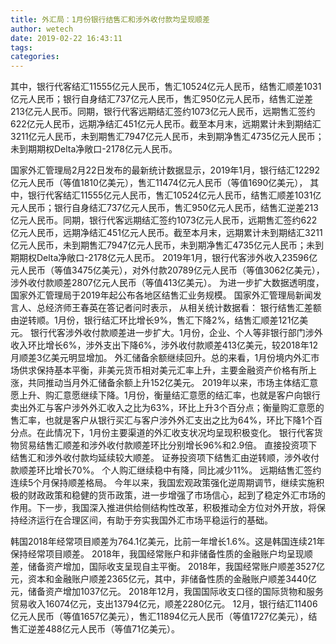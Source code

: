 ```yaml
---
title: 外汇局：1月份银行结售汇和涉外收付款均呈现顺差
author: wetech
date: 2019-02-22 16:43:11
tags: 
categories: 
---
```

其中，银行代客结汇11555亿元人民币，售汇10524亿元人民币，结售汇顺差1031亿元人民币；银行自身结汇737亿元人民币，售汇950亿元人民币，结售汇逆差213亿元人民币。同期，银行代客远期结汇签约1073亿元人民币，远期售汇签约622亿元人民币，远期净结汇451亿元人民币。截至本月末，远期累计未到期结汇3211亿元人民币，未到期售汇7947亿元人民币，未到期净售汇4735亿元人民币；未到期期权Delta净敞口-2178亿元人民币。
<!-- more -->
国家外汇管理局2月22日发布的最新统计数据显示，2019年1月，银行结汇12292亿元人民币（等值1810亿美元），售汇11474亿元人民币（等值1690亿美元），
其中，银行代客结汇11555亿元人民币，售汇10524亿元人民币，结售汇顺差1031亿元人民币；银行自身结汇737亿元人民币，售汇950亿元人民币，结售汇逆差213亿元人民币。同期，银行代客远期结汇签约1073亿元人民币，远期售汇签约622亿元人民币，远期净结汇451亿元人民币。截至本月末，远期累计未到期结汇3211亿元人民币，未到期售汇7947亿元人民币，未到期净售汇4735亿元人民币；未到期期权Delta净敞口-2178亿元人民币。
2019年1月，银行代客涉外收入23596亿元人民币（等值3475亿美元），对外付款20789亿元人民币（等值3062亿美元），涉外收付款顺差2807亿元人民币（等值413亿美元）。
为进一步扩大数据透明度，国家外汇管理局于2019年起公布各地区结售汇业务规模。
国家外汇管理局新闻发言人、总经济师王春英在答记者问时表示，
从相关统计数据看：
银行结售汇差额由逆转顺。1月份，银行结汇环比增长9%，售汇下降2%，结售汇顺差121亿美元。
银行代客涉外收付款顺差进一步扩大。1月份，企业、个人等非银行部门涉外收入环比增长6%，涉外支出下降6%，涉外收付款顺差413亿美元，较2018年12月顺差3亿美元明显增加。
外汇储备余额继续回升。总的来看，1月份境内外汇市场供求保持基本平衡，非美元货币相对美元汇率上升，主要金融资产价格有所上涨，共同推动当月外汇储备余额上升152亿美元。
2019年以来，市场主体结汇意愿上升、购汇意愿继续下降。1月份，衡量结汇意愿的结汇率，也就是客户向银行卖出外汇与客户涉外外汇收入之比为63%，环比上升3个百分点；衡量购汇意愿的售汇率，也就是客户从银行买汇与客户涉外外汇支出之比为64%，环比下降1个百分点。在此情况下，1月份主要渠道的外汇收支状况均呈现积极变化。
银行代客货物贸易结售汇顺差和涉外收付款顺差环比分别增长96%和2.9倍。
直接投资项下结售汇和涉外收付款均延续较大顺差。
证券投资项下结售汇由逆转顺，涉外收付款顺差环比增长70%。
个人购汇继续稳中有降，同比减少11%。
远期结售汇签约连续5个月保持顺差格局。
今年以来，我国宏观政策强化逆周期调节，继续实施积极的财政政策和稳健的货币政策，进一步增强了市场信心，起到了稳定外汇市场的作用。下一步，我国深入推进供给侧结构性改革，积极推动全方位对外开放，将保持经济运行在合理区间，有助于夯实我国外汇市场平稳运行的基础。
 
 
韩国2018年经常项目顺差为764.1亿美元，比前一年增长1.6%。这是韩国连续21年保持经常项目顺差。
2018年，我国经常账户和非储备性质的金融账户均呈现顺差，储备资产增加，国际收支呈现自主平衡。
2018年，我国经常账户顺差3527亿元，资本和金融账户顺差2365亿元，其中，非储备性质的金融账户顺差3440亿元，储备资产增加1037亿元。
2018年12月，我国国际收支口径的国际货物和服务贸易收入16074亿元，支出13794亿元，顺差2280亿元。
12月，银行结汇11406亿元人民币（等值1657亿美元），售汇11894亿元人民币（等值1727亿美元），结售汇逆差488亿元人民币（等值71亿美元）。
